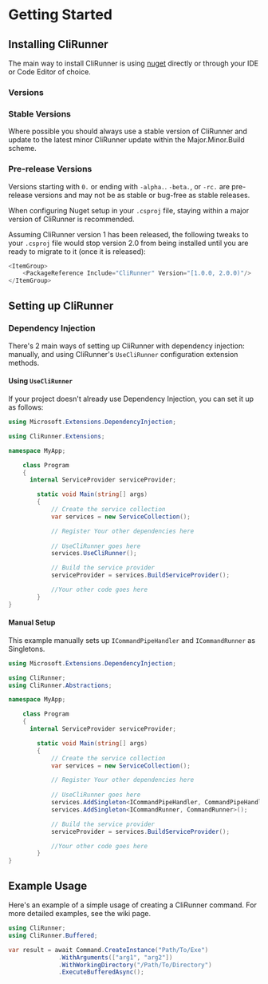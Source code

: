 # Getting Started

## Installing CliRunner
The main way to install CliRunner is using [nuget](https://www.nuget.org/packages/CliRunner/) directly or through your IDE or Code Editor of choice.

### Versions

### Stable Versions
Where possible you should always use a stable version of CliRunner and update to the latest minor CliRunner update within the Major.Minor.Build scheme.

### Pre-release Versions
Versions starting with ``0.`` or ending with ``-alpha.``. ``-beta.``, or ``-rc.`` are pre-release versions and may not be as stable or bug-free as stable releases. 

When configuring Nuget setup in your ``.csproj`` file, staying within a major version of CliRunner is recommended.

Assuming CliRunner version 1 has been released, the following tweaks to your ``.csproj`` file would stop version 2.0 from being installed until you are ready to migrate to it (once it is released):
```csharp
<ItemGroup>
    <PackageReference Include="CliRunner" Version="[1.0.0, 2.0.0)"/>
</ItemGroup>
```

## Setting up CliRunner

### Dependency Injection 
There's 2 main ways of setting up CliRunner with dependency injection: manually, and using CliRunner's ``UseCliRunner`` configuration extension methods.

#### Using ``UseCliRunner``
If your project doesn't already use Dependency Injection, you can set it up as follows:

```csharp
using Microsoft.Extensions.DependencyInjection;

using CliRunner.Extensions;

namespace MyApp;

    class Program
    {
      internal ServiceProvider serviceProvider;

        static void Main(string[] args)
        {
            // Create the service collection
            var services = new ServiceCollection();

            // Register Your other dependencies here
            
            // UseCliRunner goes here
            services.UseCliRunner();

            // Build the service provider
            serviceProvider = services.BuildServiceProvider();

            //Your other code goes here
        }
}
```

#### Manual Setup
This example manually sets up ``ICommandPipeHandler`` and ``ICommandRunner`` as Singletons.

```csharp
using Microsoft.Extensions.DependencyInjection;

using CliRunner;
using CliRunner.Abstractions;

namespace MyApp;

    class Program
    {
      internal ServiceProvider serviceProvider;

        static void Main(string[] args)
        {
            // Create the service collection
            var services = new ServiceCollection();

            // Register Your other dependencies here
            
            // UseCliRunner goes here
            services.AddSingleton<ICommandPipeHandler, CommandPipeHandler>();
            services.AddSingleton<ICommandRunner, CommandRunner>();

            // Build the service provider
            serviceProvider = services.BuildServiceProvider();

            //Your other code goes here
        }
}
```

## Example Usage
Here's an example of a simple usage of creating a CliRunner command. For more detailed examples, see the wiki page.

```csharp
using CliRunner;
using CliRunner.Buffered;

var result = await Command.CreateInstance("Path/To/Exe")
              .WithArguments(["arg1", "arg2"])
              .WithWorkingDirectory("/Path/To/Directory")
              .ExecuteBufferedAsync();
```